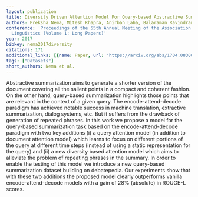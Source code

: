 ```yaml
---
layout: publication
title: Diversity Driven Attention Model For Query-based Abstractive Summarization
authors: Preksha Nema, Mitesh Khapra, Anirban Laha, Balaraman Ravindran
conference: 'Proceedings of the 55th Annual Meeting of the Association for Computational
  Linguistics (Volume 1: Long Papers)'
year: 2017
bibkey: nema2017diversity
citations: 171
additional_links: [{name: Paper, url: 'https://arxiv.org/abs/1704.08300'}]
tags: ["Datasets"]
short_authors: Nema et al.
---
```

Abstractive summarization aims to generate a shorter version of the document
covering all the salient points in a compact and coherent fashion. On the other
hand, query-based summarization highlights those points that are relevant in
the context of a given query. The encode-attend-decode paradigm has achieved
notable success in machine translation, extractive summarization, dialog
systems, etc. But it suffers from the drawback of generation of repeated
phrases. In this work we propose a model for the query-based summarization task
based on the encode-attend-decode paradigm with two key additions (i) a query
attention model (in addition to document attention model) which learns to focus
on different portions of the query at different time steps (instead of using a
static representation for the query) and (ii) a new diversity based attention
model which aims to alleviate the problem of repeating phrases in the summary.
In order to enable the testing of this model we introduce a new query-based
summarization dataset building on debatepedia. Our experiments show that with
these two additions the proposed model clearly outperforms vanilla
encode-attend-decode models with a gain of 28% (absolute) in ROUGE-L scores.
